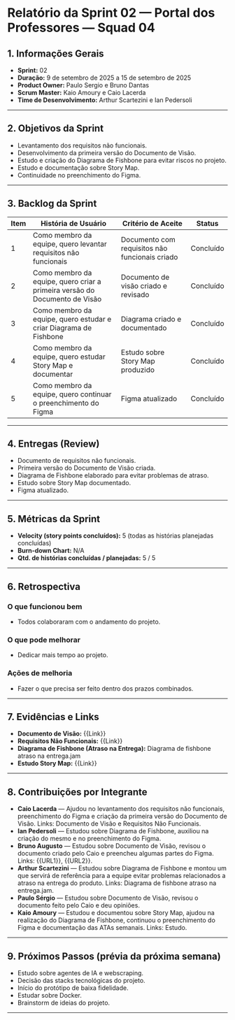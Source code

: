 # Relatório da Sprint 02 — Portal dos Professores — Squad 04

## 1. Informações Gerais

* **Sprint:** 02  
* **Duração:** 9 de setembro de 2025 a 15 de setembro de 2025  
* **Product Owner:** Paulo Sergio e Bruno Dantas  
* **Scrum Master:** Kaio Amoury e Caio Lacerda  
* **Time de Desenvolvimento:** Arthur Scartezini e Ian Pedersoli  

---

## 2. Objetivos da Sprint

* Levantamento dos requisitos não funcionais.  
* Desenvolvimento da primeira versão do Documento de Visão.  
* Estudo e criação do Diagrama de Fishbone para evitar riscos no projeto.  
* Estudo e documentação sobre Story Map.  
* Continuidade no preenchimento do Figma.  

---

## 3. Backlog da Sprint

| Item | História de Usuário | Critério de Aceite | Status |
| ---- | ------------------- | ----------------- | ------- |
| 1 | Como membro da equipe, quero levantar requisitos não funcionais | Documento com requisitos não funcionais criado | Concluído |
| 2 | Como membro da equipe, quero criar a primeira versão do Documento de Visão | Documento de visão criado e revisado | Concluído |
| 3 | Como membro da equipe, quero estudar e criar Diagrama de Fishbone | Diagrama criado e documentado | Concluído |
| 4 | Como membro da equipe, quero estudar Story Map e documentar | Estudo sobre Story Map produzido | Concluído |
| 5 | Como membro da equipe, quero continuar o preenchimento do Figma | Figma atualizado | Concluído |

---

## 4. Entregas (Review)

* Documento de requisitos não funcionais.  
* Primeira versão do Documento de Visão criada.  
* Diagrama de Fishbone elaborado para evitar problemas de atraso.  
* Estudo sobre Story Map documentado.  
* Figma atualizado.  

---

## 5. Métricas da Sprint

* **Velocity (story points concluídos):** 5 (todas as histórias planejadas concluídas)  
* **Burn-down Chart:** N/A  
* **Qtd. de histórias concluídas / planejadas:** 5 / 5  

---

## 6. Retrospectiva

### O que funcionou bem
* Todos colaboraram com o andamento do projeto.  

### O que pode melhorar
* Dedicar mais tempo ao projeto.  

### Ações de melhoria
* Fazer o que precisa ser feito dentro dos prazos combinados.  

---

## 7. Evidências e Links

* **Documento de Visão:** {{Link}}  
* **Requisitos Não Funcionais:** {{Link}}  
* **Diagrama de Fishbone (Atraso na Entrega):** Diagrama de fishbone atraso na entrega.jam  
* **Estudo Story Map:** {{Link}}  

---

## 8. Contribuições por Integrante

- **Caio Lacerda** — Ajudou no levantamento dos requisitos não funcionais, preenchimento do Figma e criação da primeira versão do Documento de Visão. Links: Documento de Visão e Requisitos Não Funcionais.  
- **Ian Pedersoli** — Estudou sobre Diagrama de Fishbone, auxiliou na criação do mesmo e no preenchimento do Figma.  
- **Bruno Augusto** — Estudou sobre Documento de Visão, revisou o documento criado pelo Caio e preencheu algumas partes do Figma. Links: {{URL1}}, {{URL2}}.  
- **Arthur Scartezini** — Estudou sobre Diagrama de Fishbone e montou um que servirá de referência para a equipe evitar problemas relacionados a atraso na entrega do produto. Links: Diagrama de fishbone atraso na entrega.jam.  
- **Paulo Sérgio** — Estudou sobre Documento de Visão, revisou o documento feito pelo Caio e deu opiniões.  
- **Kaio Amoury** — Estudou e documentou sobre Story Map, ajudou na realização do Diagrama de Fishbone, continuou o preenchimento do Figma e documentação das ATAs semanais. Links: Estudo.  

---

## 9. Próximos Passos (prévia da próxima semana)

- Estudo sobre agentes de IA e webscraping.  
- Decisão das stacks tecnológicas do projeto.  
- Início do protótipo de baixa fidelidade.  
- Estudar sobre Docker.  
- Brainstorm de ideias do projeto.  

---
